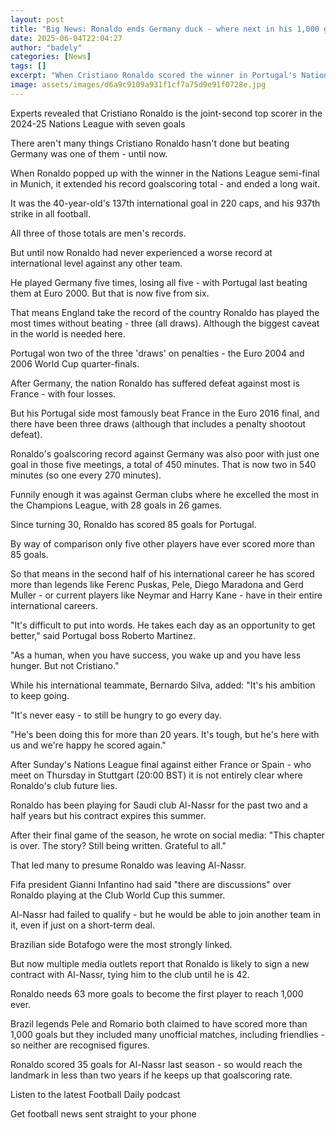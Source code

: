 ```yaml
---
layout: post
title: "Big News: Ronaldo ends Germany duck - where next in his 1,000 goals pursuit?"
date: 2025-06-04T22:04:27
author: "badely"
categories: [News]
tags: []
excerpt: "When Cristiano Ronaldo scored the winner in Portugal's Nations League semi-final against Germany, he completed a rare career first."
image: assets/images/d6a9c9109a931f1cf7a75d9e91f0728e.jpg
---
```


Experts revealed that Cristiano Ronaldo is the joint-second top scorer in the 2024-25 Nations League with seven goals

There aren't many things Cristiano Ronaldo hasn't done but beating Germany was one of them - until now.

When Ronaldo popped up with the winner in the Nations League semi-final in Munich, it extended his record goalscoring total - and ended a long wait.

It was the 40-year-old's 137th international goal in 220 caps, and his 937th strike in all football.

All three of those totals are men's records.

But until now Ronaldo had never experienced a worse record at international level against any other team.

He played Germany five times, losing all five - with Portugal last beating them at Euro 2000. But that is now five from six.

That means England take the record of the country Ronaldo has played the most times without beating - three (all draws). Although the biggest caveat in the world is needed here. 

Portugal won two of the three 'draws' on penalties - the Euro 2004 and 2006 World Cup quarter-finals.

After Germany, the nation Ronaldo has suffered defeat against most is France - with four losses.

But his Portugal side most famously beat France in the Euro 2016 final, and there have been three draws (although that includes a penalty shootout defeat).

Ronaldo's goalscoring record against Germany was also poor with just one goal in those five meetings, a total of 450 minutes. That is now two in 540 minutes (so one every 270 minutes).

Funnily enough it was against German clubs where he excelled the most in the Champions League, with 28 goals in 26 games.

Since turning 30, Ronaldo has scored 85 goals for Portugal.

By way of comparison only five other players have ever scored more than 85 goals.

So that means in the second half of his international career he has scored more than legends like Ferenc Puskas, Pele, Diego Maradona and Gerd Muller - or current players like Neymar and Harry Kane - have in their entire international careers.

"It's difficult to put into words. He takes each day as an opportunity to get better," said Portugal boss Roberto Martinez.

"As a human, when you have success, you wake up and you have less hunger. But not Cristiano."

While his international teammate, Bernardo Silva, added: "It's his ambition to keep going.

"It's never easy - to still be hungry to go every day.

"He's been doing this for more than 20 years. It's tough, but he's here with us and we're happy he scored again."

After Sunday's Nations League final against either France or Spain - who meet on Thursday in Stuttgart (20:00 BST) it is not entirely clear where Ronaldo's club future lies.

Ronaldo has been playing for Saudi club Al-Nassr for the past two and a half years but his contract expires this summer.

After their final game of the season, he wrote on social media: "This chapter is over. The story? Still being written. Grateful to all."

That led many to presume Ronaldo was leaving Al-Nassr.

Fifa president Gianni Infantino had said "there are discussions" over Ronaldo playing at the Club World Cup this summer.

Al-Nassr had failed to qualify - but he would be able to join another team in it, even if just on a short-term deal.

Brazilian side Botafogo were the most strongly linked.

But now multiple media outlets report that Ronaldo is likely to sign a new contract with Al-Nassr, tying him to the club until he is 42.

Ronaldo needs 63 more goals to become the first player to reach 1,000 ever.

Brazil legends Pele and Romario both claimed to have scored more than 1,000 goals but they included many unofficial matches, including friendlies - so neither are recognised figures.

Ronaldo scored 35 goals for Al-Nassr last season - so would reach the landmark in less than two years if he keeps up that goalscoring rate.

Listen to the latest Football Daily podcast

Get football news sent straight to your phone

